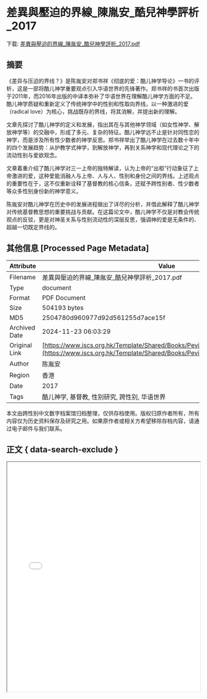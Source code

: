 # 差異與壓迫的界線_陳胤安_酷兒神學評析_2017

<!-- tcd_download_link -->
下载: <a href="差異與壓迫的界線_陳胤安_酷兒神學評析_2017.pdf" download>差異與壓迫的界線_陳胤安_酷兒神學評析_2017.pdf</a>
<!-- tcd_download_link_end -->

## 摘要

<!-- tcd_abstract -->
《差异与压迫的界线？》是陈胤安对郑书祥《彻底的爱：酷儿神学导论》一书的评析，这是一部将酷儿神学重要观点引入华语世界的先锋著作。郑书祥的书首次出版于2011年，而2016年出版的中译本弥补了华语世界在理解酷儿神学方面的不足。酷儿神学质疑和重新定义了传统神学中的性别和性取向界线，以一种激进的爱（radical love）为核心，挑战既存的界线，将其消解，并提出新的理解。

文章先探讨了酷儿神学的定义和发展，指出其在与其他神学领域（如女性神学、解放神学等）的交融中，形成了多元、复杂的特征。酷儿神学远不止是针对同性恋的神学，而是涉及所有性少数者的神学反思。郑书祥举出了酷儿神学在过去数十年中的四个发展趋势：从护教学式神学，到解放神学，再到关系神学和现代理论之下的流动性别与爱欲观念。

文章着重介绍了酷儿神学对三一上帝的独特解读，认为上帝的“出柜”行动象征了上帝激进的爱，这种爱能消融人与上帝、人与人、性别和身份之间的界线。上述观点的重要性在于，这不仅重新诠释了基督教的核心信条，还赋予跨性别者、性少数者等众多性别身份新的神学意义。

陈胤安对酷儿神学在历史中的发展进程做出了详尽的分析，并借此解释了酷儿神学对传统基督教思想的重要挑战与贡献。在这篇论文中，酷儿神学不仅是对教会传统观点的反驳，更是对神圣关系与性别流动性的深层反思，强调神的爱是无条件的、超越一切既定界线的。

<!-- tcd_abstract_end -->

## 其他信息 [Processed Page Metadata]

| Attribute       | Value                                  |
|-----------------|----------------------------------------|
| Filename        | 差異與壓迫的界線_陳胤安_酷兒神學評析_2017.pdf                             |
| Type            | document                                 |
| Format          | PDF Document                               |
| Size            | 504193 bytes                           |
| MD5             | 2504780d960977d92d561255d7ace15f                                  |
| Archived Date   | 2024-11-23 06:03:29                             |
| Original Link   | [https://www.iscs.org.hk/Template/Shared/Books/PeviewFile/LPJ047/LPJ047_13.pdf](https://www.iscs.org.hk/Template/Shared/Books/PeviewFile/LPJ047/LPJ047_13.pdf)                         |
| Author          | 陈胤安                               |
| Region          | 香港                               |
| Date            | 2017                                 |
| Tags            | 酷儿神学, 基督教, 性别研究, 跨性别, 华语世界                                 |

本文由跨性别中文数字档案馆归档整理，仅供存档使用。版权归原作者所有，所有内容仅为历史资料保存及研究之用。如果原作者或相关方希望移除存档内容，请通过电子邮件与我们联系。

## 正文 { data-search-exclude }

<!-- tcd_main_text -->
<iframe src="../差異與壓迫的界線_陳胤安_酷兒神學評析_2017.pdf" width="100%" height="600px">
    <p>无法显示PDF，请下载查看。</p>
</iframe>
<!-- tcd_main_text_end -->

